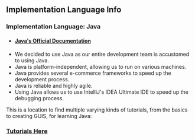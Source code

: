 ## Implementation Language Info
### Implementation Language: Java
- #### [Java's Official Documentation](https://docs.oracle.com/en/java/javase/17/)


* We decided to use Java as our entire development team is accustomed to using Java.
* Java is platform-independent, allowing us to run on various machines. 
* Java provides several e-commerce frameworks to speed up the development process.
* Java is reliable and highly agile.
* Using Java allows us to use IntelliJ's IDEA Ultimate IDE to speed up the debugging process.

This is a location to find multiple varying kinds of tutorials, from the basics to creating GUIS, for learning Java:
 ### [Tutorials Here](https://docs.oracle.com/javase/tutorial/)
